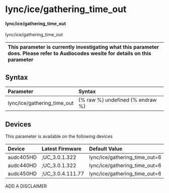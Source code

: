 ﻿---
description: lync/ice/gathering_time_out
search: false
---

# lync/ice/gathering_time_out

#### lync/ice/gathering_time_out

lync/ice/gathering_time_out


| This parameter is currently investigating what this parameter does. Please refer to Audiocodes wesite for details on this parameter | 
| :--- |

## Syntax
| Parameter | Syntax |
| :--- | :--- |
|lync/ice/gathering_time_out | {% raw %} undefined {% endraw %}|

## Devices
This parameter is available on the following devices

| Device | Latest Firmware | Default Value |
|:---|:---|:---|
| audc405HD | ;UC_3.0.1.322 | lync/ice/gathering_time_out=6 
| audc440HD | ;UC_3.0.1.322 | lync/ice/gathering_time_out=6 
| audc450HD | ;UC_3.0.4.111.77 | lync/ice/gathering_time_out=6 

ADD A DISCLAIMER

